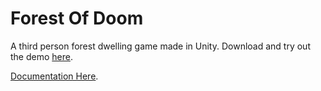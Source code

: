 # Forest Of Doom
A third person forest dwelling game made in Unity.
Download and try out the demo [here](https://aarhamh.itch.io/forest-of-doom).

[Documentation Here]().
